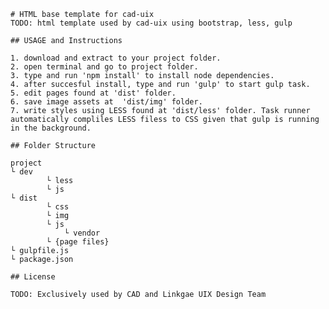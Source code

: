 
	# HTML base template for cad-uix
	TODO: html template used by cad-uix using bootstrap, less, gulp

	## USAGE and Instructions
 
	1. download and extract to your project folder.
	2. open terminal and go to project folder.
	3. type and run 'npm install' to install node dependencies.
	4. after succesful install, type and run 'gulp' to start gulp task.
	5. edit pages found at 'dist' folder.
	6. save image assets at  'dist/img' folder.
	7. write styles using LESS found at 'dist/less' folder. Task runner automatically compliles LESS filess to CSS given that gulp is running in the background.
	
	## Folder Structure
	
	project
	└ dev
			└ less
			└ js
	└ dist
			└ css
			└ img
			└ js
				└ vendor
			└ {page files}
	└ gulpfile.js
	└ package.json

	## License

	TODO: Exclusively used by CAD and Linkgae UIX Design Team